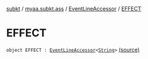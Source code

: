 [subkt](../../index.md) / [myaa.subkt.ass](../index.md) / [EventLineAccessor](index.md) / [EFFECT](./-e-f-f-e-c-t.md)

# EFFECT

`object EFFECT : `[`EventLineAccessor`](index.md)`<`[`String`](https://kotlinlang.org/api/latest/jvm/stdlib/kotlin/-string/index.html)`>` [(source)](https://github.com/Myaamori/SubKt/blob/0.1.7/src/main/kotlin/myaa/subkt/ass/parser.kt#L439)